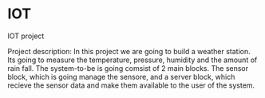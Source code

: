 # IOT
IOT project 

Project description:
In this project we are going to build a weather station. Its going to measure the temperature, pressure, humidity and the amount of rain fall. The system-to-be is going comsist of 2 main blocks. The sensor block, which is going manage the sensore, and a server block, which recieve the sensor data and make them available to the user of the system. 
